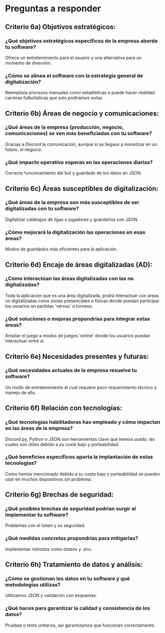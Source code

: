 # Preguntas a responder

## Criterio 6a) Objetivos estratégicos:
### ¿Qué objetivos estratégicos específicos de la empresa aborda tu software?
Ofrece un entretenimiento para el usuario y una alternativa para un momento de diversión.
### ¿Cómo se alinea el software con la estrategia general de digitalización?
Reemplaza procesos manuales como estadísticas o puede hacer realidad carreras futbolísticas que solo podríamos soñar.
## Criterio 6b) Áreas de negocio y comunicaciones:
### ¿Qué áreas de la empresa (producción, negocio, comunicaciones) se ven más beneficiadas con tu software?
Gracias a Discord la comunicación, aunque si se llegase a monetizar en un futuro, el negocio.
### ¿Qué impacto operativo esperas en las operaciones diarias?
Correcto funcionamiento del bot y guardado de los datos en JSON.
## Criterio 6c) Áreas susceptibles de digitalización:
### ¿Qué áreas de la empresa son más susceptibles de ser digitalizadas con tu software?
Digitalizar catálogos de ligas o jugadores y guardarlos con JSON.
### ¿Cómo mejorará la digitalización las operaciones en esas áreas?
Modos de guardados más eficientes para la aplicación.
## Criterio 6d) Encaje de áreas digitalizadas (AD):
### ¿Cómo interactúan las áreas digitalizadas con las no digitalizadas?
Toda la aplicación que es una área digitalizada, podrá interactuar con áreas no digitalizadas como zonas presenciales o físicas donde puedan participar los usuarios en partidas 'versus' o torneos.
### ¿Qué soluciones o mejoras propondrías para integrar estas áreas?
Ampliar el juego a modos de juegos 'online' donde los usuarios puedan interactuar entre sí.
## Criterio 6e) Necesidades presentes y futuras:
### ¿Qué necesidades actuales de la empresa resuelve tu software?
Un modo de entretenimiento el cual requiere poco requerimiento técnico o manejo de ello.
## Criterio 6f) Relación con tecnologías:
### ¿Qué tecnologías habilitadoras has empleado y cómo impactan en las áreas de la empresa?
Discord.py, Python o JSON son herramientas clave que hemos usado; las cuales son útiles debido a su coste bajo y porteabilidad.
### ¿Qué beneficios específicos aporta la implantación de estas tecnologías?
Como hemos mencionado debido a su coste bajo y porteabilidad se pueden usar en muchos dispositivos sin problema.
## Criterio 6g) Brechas de seguridad:
### ¿Qué posibles brechas de seguridad podrían surgir al implementar tu software?
Problemas con el token y su seguridad.
### ¿Qué medidas concretas propondrías para mitigarlas?
Implementar métodos como dotenv y .env.
## Criterio 6h) Tratamiento de datos y análisis:
### ¿Cómo se gestionan los datos en tu software y qué metodologías utilizas?
Utilizamos JSON y validación con esquemas.
### ¿Qué haces para garantizar la calidad y consistencia de los datos?
Pruebas o tests unitarios, así garantizamos que funcionan correctamente.
